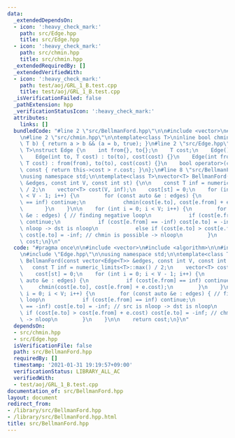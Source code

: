 ```yaml
---
data:
  _extendedDependsOn:
  - icon: ':heavy_check_mark:'
    path: src/Edge.hpp
    title: src/Edge.hpp
  - icon: ':heavy_check_mark:'
    path: src/chmin.hpp
    title: src/chmin.hpp
  _extendedRequiredBy: []
  _extendedVerifiedWith:
  - icon: ':heavy_check_mark:'
    path: test/aoj/GRL_1_B.test.cpp
    title: test/aoj/GRL_1_B.test.cpp
  _isVerificationFailed: false
  _pathExtension: hpp
  _verificationStatusIcon: ':heavy_check_mark:'
  attributes:
    links: []
  bundledCode: "#line 2 \"src/BellmanFord.hpp\"\n\n#include <vector>\n#include <algorithm>\n\
    \n#line 2 \"src/chmin.hpp\"\n\ntemplate<class T>\ninline bool chmin(T &a, const\
    \ T b) { return a > b && (a = b, true); }\n#line 2 \"src/Edge.hpp\"\n\ntemplate<class\
    \ T>\nstruct Edge {\n    int from{}, to{};\n    T cost;\n    Edge() = default;\n\
    \    Edge(int to, T cost) : to(to), cost(cost) {}\n    Edge(int from, int to,\
    \ T cost) : from(from), to(to), cost(cost) {}\n    bool operator>(const Edge &r)\
    \ const { return this->cost > r.cost; }\n};\n#line 8 \"src/BellmanFord.hpp\"\n\
    \nusing namespace std;\n\ntemplate<class T>\nvector<T> BellmanFord(const vector<Edge<T>>\
    \ &edges, const int V, const int st) {\n\n    const T inf = numeric_limits<T>::max()\
    \ / 2;\n    vector<T> cost(V, inf);\n    cost[st] = 0;\n    for (int i = 0; i\
    \ < V - 1; i++) {\n        for (const auto &e : edges) {\n            if (cost[e.from]\
    \ == inf) continue;\n            chmin(cost[e.to], cost[e.from] + e.cost);\n \
    \       }\n    }\n\n    for (int i = 0; i < V; i++) {\n        for (const auto\
    \ &e : edges) { // finding negative loop\n            if (cost[e.from] == inf)\
    \ continue;\n            if (cost[e.from] == -inf) cost[e.to] = -inf; // src is\
    \ nloop -> dst is nloop\n            else if (cost[e.to] > cost[e.from] + e.cost)\
    \ cost[e.to] = -inf; // chmin is possible -> nloop\n        }\n    }\n\n    return\
    \ cost;\n}\n"
  code: "#pragma once\n\n#include <vector>\n#include <algorithm>\n\n#include \"chmin.hpp\"\
    \n#include \"Edge.hpp\"\n\nusing namespace std;\n\ntemplate<class T>\nvector<T>\
    \ BellmanFord(const vector<Edge<T>> &edges, const int V, const int st) {\n\n \
    \   const T inf = numeric_limits<T>::max() / 2;\n    vector<T> cost(V, inf);\n\
    \    cost[st] = 0;\n    for (int i = 0; i < V - 1; i++) {\n        for (const\
    \ auto &e : edges) {\n            if (cost[e.from] == inf) continue;\n       \
    \     chmin(cost[e.to], cost[e.from] + e.cost);\n        }\n    }\n\n    for (int\
    \ i = 0; i < V; i++) {\n        for (const auto &e : edges) { // finding negative\
    \ loop\n            if (cost[e.from] == inf) continue;\n            if (cost[e.from]\
    \ == -inf) cost[e.to] = -inf; // src is nloop -> dst is nloop\n            else\
    \ if (cost[e.to] > cost[e.from] + e.cost) cost[e.to] = -inf; // chmin is possible\
    \ -> nloop\n        }\n    }\n\n    return cost;\n}\n"
  dependsOn:
  - src/chmin.hpp
  - src/Edge.hpp
  isVerificationFile: false
  path: src/BellmanFord.hpp
  requiredBy: []
  timestamp: '2021-01-31 19:19:57+09:00'
  verificationStatus: LIBRARY_ALL_AC
  verifiedWith:
  - test/aoj/GRL_1_B.test.cpp
documentation_of: src/BellmanFord.hpp
layout: document
redirect_from:
- /library/src/BellmanFord.hpp
- /library/src/BellmanFord.hpp.html
title: src/BellmanFord.hpp
---
```

